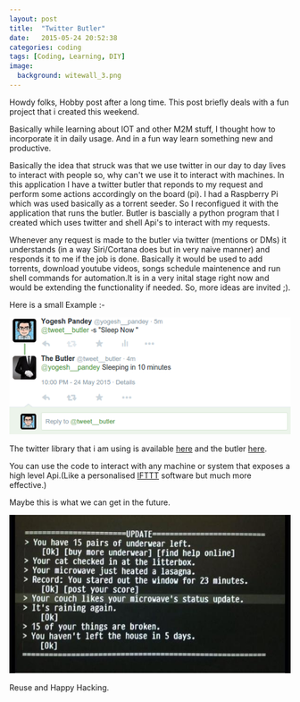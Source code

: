 ```yaml
---
layout: post
title:  "Twitter Butler"
date:   2015-05-24 20:52:38
categories: coding
tags: [Coding, Learning, DIY]
image:
  background: witewall_3.png
---
```


Howdy folks, Hobby post after a long time. This post briefly deals with a fun project that i created this weekend.

Basically while learning about IOT and other M2M stuff, I thought how to incorporate it in daily usage. And in a fun way learn something new and productive.

Basically the idea that struck was that we use twitter in our day to day lives to interact with people so, why can't we use it to interact with machines. In this application I have a twitter butler that reponds to my request and perform some actions accordingly on the board (pi). I had a Raspberry Pi which was used basically as a torrent seeder. So I reconfigued it with the application that runs the butler. Butler is bascially a python program that I created which uses twitter and shell Api's to interact with my requests.

Whenever any request is made to the butler via twitter (mentions or DMs) it understands (in a way Siri/Cortana does but in very naive manner) and responds it to me if the job is done. Basically it would be used to add torrents, download youtube videos, songs schedule maintenence and run shell commands for automation.It is in a very inital stage right now and would be extending the functionality if needed. So, more ideas are invited ;).

Here is a small Example :-

<img src="/images/butler.png" alt="">


The twitter library that i am using is available [here](https://github.com/sixohsix/) and the butler [here](https://twitter.com/tweet__butler).

You can use the code to interact with any machine or system that exposes a high level Api.(Like a personalised [IFTTT](https://ifttt.com/) software but much more effective.)

Maybe this is what we can get in the future.


<img src="/images/iot.jpg" alt="">

Reuse and Happy Hacking.
